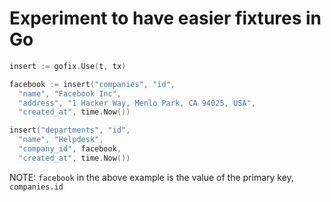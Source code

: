 # Experiment to have easier fixtures in Go

``` go
insert := gofix.Use(t, tx)

facebook := insert("companies", "id",
  "name", "Facebook Inc",
  "address", "1 Hacker Way, Menlo Park, CA 94025, USA",
  "created_at", time.Now())

insert("departments", "id",
  "name", "Helpdesk",
  "company_id", facebook,
  "created_at", time.Now())
```

NOTE: `facebook` in the above example is the value of the primary key, `companies.id`
